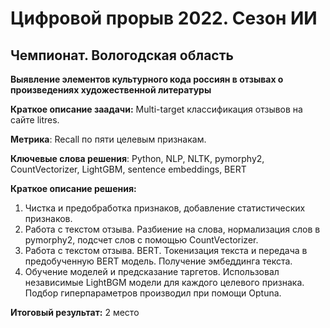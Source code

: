 # Цифровой прорыв 2022. Сезон ИИ
## Чемпионат. Вологодская область

**Выявление элементов культурного кода россиян в отзывах о произведениях художественной литературы**

**Краткое описание заадачи:** Multi-target классификация отзывов на сайте litres. 

**Метрика**: Recall по пяти целевым признакам.

**Ключевые слова решения**: Python, NLP, NLTK, pymorphy2, CountVectorizer, LightGBM, sentence embeddings, BERT

**Краткое описание решения:**

1) Чистка и предобработка признаков, добавление статистических признаков.
2) Работа с текстом отзыва. Разбиение на слова, нормализация слов в pymorphy2, подсчет слов с помощью CountVectorizer.
3) Работа с текстом отзыва. BERT. Токенизация текста и передача в предобученную BERT модель. Получение эмбеддинга текста.
4) Обучение моделей и предсказание таргетов. Использовал независимые LightBGM модели для каждого целевого признака. Подбор гиперпараметров производил при помощи Optuna.

**Итоговый результат:** 2 место
